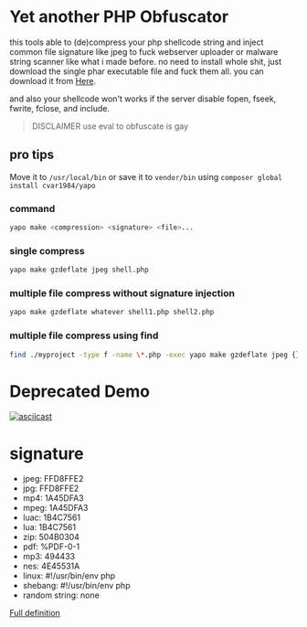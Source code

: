 # Yet another PHP Obfuscator

this tools able to (de)compress your php shellcode string and inject
common file signature like jpeg to fuck webserver uploader or malware string scanner like what i made before.
no need to install whole shit, just download the single phar executable file and fuck them all.
you can download it from [Here](bin/yapo).

and also your shellcode won't works if the server disable fopen, fseek, fwrite, fclose, and include.
> DISCLAIMER use eval to obfuscate is gay
## pro tips
Move it to `/usr/local/bin` or save it to `vendor/bin`
using `composer global install cvar1984/yapo`
### command
```sh
yapo make <compression> <signature> <file>...
```
### single compress
```sh
yapo make gzdeflate jpeg shell.php
```
### multiple file compress without signature injection
```sh
yapo make gzdeflate whatever shell1.php shell2.php
```
### multiple file compress using find
```sh
find ./myproject -type f -name \*.php -exec yapo make gzdeflate jpeg {} +\;
```
# Deprecated Demo
[![asciicast](https://asciinema.org/a/WpXltv0fDmDRBPVfVmQlaygjh.svg)](https://asciinema.org/a/WpXltv0fDmDRBPVfVmQlaygjh)

# signature
- jpeg: FFD8FFE2
- jpg: FFD8FFE2
- mp4: 1A45DFA3
- mpeg: 1A45DFA3
- luac: 1B4C7561
- lua: 1B4C7561
- zip: 504B0304
- pdf: %PDF-0-1
- mp3: 494433
- nes: 4E45531A
- linux: #!/usr/bin/env php
- shebang: #!/usr/bin/env php
- random string: none

[Full definition](src/Yapo/Yapo.php)
